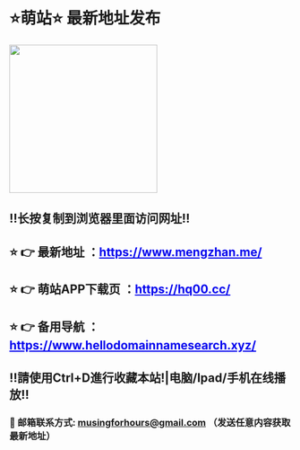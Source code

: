 <h1>⭐️萌站⭐️ 最新地址发布</h1>
<img class="alignnone size-full" src="https://avatars.githubusercontent.com/u/82465551?v=4" width="264" height="264" />
<h2><a id="user-content-️长按复制到浏览器里面访问网址️" class="anchor" href="https://github.com/avyingtao/dz#%EF%B8%8F%E9%95%BF%E6%8C%89%E5%A4%8D%E5%88%B6%E5%88%B0%E6%B5%8F%E8%A7%88%E5%99%A8%E9%87%8C%E9%9D%A2%E8%AE%BF%E9%97%AE%E7%BD%91%E5%9D%80%EF%B8%8F" aria-hidden="true"></a>‼️长按复制到浏览器里面访问网址‼️</h2>
<h2>⭐️ 👉 最新地址 ：<span style="color: #0000ee;"><a style="color: #0000ee;" href="https://www.mengzhan.me/">https://www.mengzhan.me/</a></span></h2>
<h2>⭐️ 👉 萌站APP下载页 ：<span style="color: #0000ee;"><a style="color: #0000ee;" href="https://hq00.cc/">https://hq00.cc/</a></span></h2>
<h2>⭐️ 👉 备用导航 ：<span style="color: #0000ee;"><a style="color: #0000ee;" href="https://www.hellodomainnamesearch.xyz/">https://www.hellodomainnamesearch.xyz/</a></span></h2>
<h2>‼️請使用Ctrl+D進行收藏本站!|电脑/Ipad/手机在线播放‼️</h2>
<h3><a id="user-content--邮箱联系方式-avyingtaogmailcom-发送任意内容获取最新地址" class="anchor" href="https://github.com/avyingtao/dz#-%E9%82%AE%E7%AE%B1%E8%81%94%E7%B3%BB%E6%96%B9%E5%BC%8F-avyingtaogmailcom-%E5%8F%91%E9%80%81%E4%BB%BB%E6%84%8F%E5%86%85%E5%AE%B9%E8%8E%B7%E5%8F%96%E6%9C%80%E6%96%B0%E5%9C%B0%E5%9D%80" aria-hidden="true"></a>📧 邮箱联系方式: <a href="mailto:musingforhours@gmail.com">musingforhours@gmail.com</a> （发送任意内容获取最新地址）</h3>
